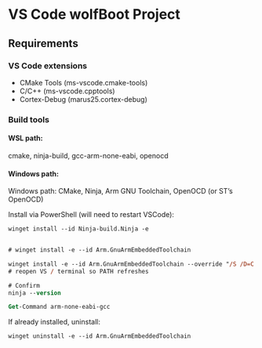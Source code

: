 # VS Code wolfBoot Project

## Requirements

### VS Code extensions

- CMake Tools (ms-vscode.cmake-tools)
- C/C++ (ms-vscode.cpptools)
- Cortex-Debug (marus25.cortex-debug)

### Build tools

#### WSL path:

cmake, ninja-build, gcc-arm-none-eabi, openocd

#### Windows path:

Windows path: CMake, Ninja, Arm GNU Toolchain, OpenOCD (or ST’s OpenOCD)

Install via PowerShell (will need to restart VSCode):

```ps
winget install --id Ninja-build.Ninja -e


# winget install -e --id Arm.GnuArmEmbeddedToolchain

winget install -e --id Arm.GnuArmEmbeddedToolchain --override "/S /D=C:\Tools\arm-gnu-toolchain-14.2.rel1"
# reopen VS / terminal so PATH refreshes

# Confirm
ninja --version

Get-Command arm-none-eabi-gcc
```

If already installed, uninstall:

```
winget uninstall -e --id Arm.GnuArmEmbeddedToolchain
```
